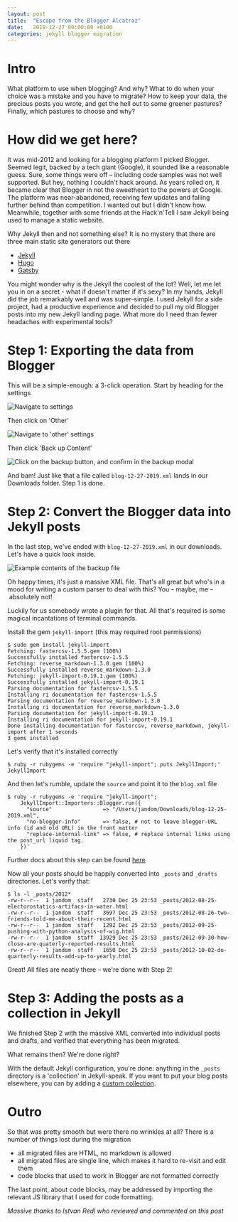 ```yaml
---
layout: post
title:  "Escape from the Blogger Alcatraz"
date:   2019-12-27 00:00:00 +0100
categories: jekyll blogger migration
---
```


# Intro

What platform to use when blogging? And why?
What to do when your choice was a mistake and you have to migrate?
How to keep your data, the precious posts you wrote, and get the hell out to some greener pastures?
Finally, which pastures to choose and why?

# How did we get here?

It was mid-2012 and looking for a blogging platform I picked Blogger.
Seemed legit, backed by a tech giant (Google), it sounded like a reasonable guess.
Sure, some things were off – including code samples was not well supported.
But hey, nothing I couldn't hack around.
As years rolled on, it became clear that Blogger in not the sweetheart to the powers at Google.
The platform was near-abandoned, receiving few updates and falling further behind than competition.
I wanted out but I didn't know how.
Meanwhile, together with some friends at the Hack'n'Tell I saw Jekyll being used to manage a static website.

Why Jekyll then and not something else?
It is no mystery that there are three main static site generators out there
- [Jekyll](https://jekyllrb.com/)
- [Hugo](https://gohugo.io/)
- [Gatsby](https://gohugo.io/)

You might wonder why is the Jekyll the coolest of the lot?
Well, let me let you in on a secret - what if doesn't matter if it's sexy?
In my hands, Jekyll did the job remarkably well and was super-simple.
I used Jekyll for a side project, had a productive experience and decided to pull my old Blogger posts into my new Jekyll landing page.
What more do I need than fewer headaches with experimental tools?

# Step 1: Exporting the data from Blogger

This will be a simple-enough: a 3-click operation. Start by heading for the settings

![Navigate to settings](/docs/images/posts/2019-12-27-escape-from-the-blogger-alcatraz/blogger-settings-basic.png)

Then click on 'Other'

![Navigate to 'other' settings](/docs/images/posts/2019-12-27-escape-from-the-blogger-alcatraz/blogger-settings-other.png)

Then click 'Back up Content'

![Click on the backup button, and confirm in the backup modal](/docs/images/posts/2019-12-27-escape-from-the-blogger-alcatraz/blogger-backup-modal.png)

And bam! Just like that a file called `blog-12-27-2019.xml` lands in our Downloads folder. Step 1 is done.

# Step 2: Convert the Blogger data into Jekyll posts

In the last step, we've ended with `blog-12-27-2019.xml` in our downloads. Let's have a quick look inside.

![Example contents of the backup file](/docs/images/posts/2019-12-27-escape-from-the-blogger-alcatraz/blogger-backup-xml.png)

Oh happy times, it's just a massive XML file.
That's all great but who's in a mood for writing a custom parser to deal with this?
You – maybe, me – absolutely not!

Luckily for us somebody wrote a plugin for that.
All that's required is some magical incantations of terminal commands.

Install the gem `jekyll-import` (this may required root permissions)

```
$ sudo gem install jekyll-import
Fetching: fastercsv-1.5.5.gem (100%)
Successfully installed fastercsv-1.5.5
Fetching: reverse_markdown-1.3.0.gem (100%)
Successfully installed reverse_markdown-1.3.0
Fetching: jekyll-import-0.19.1.gem (100%)
Successfully installed jekyll-import-0.19.1
Parsing documentation for fastercsv-1.5.5
Installing ri documentation for fastercsv-1.5.5
Parsing documentation for reverse_markdown-1.3.0
Installing ri documentation for reverse_markdown-1.3.0
Parsing documentation for jekyll-import-0.19.1
Installing ri documentation for jekyll-import-0.19.1
Done installing documentation for fastercsv, reverse_markdown, jekyll-import after 1 seconds
3 gems installed
```

Let's verify that it's installed correctly

```
$ ruby -r rubygems -e 'require "jekyll-import"; puts JekyllImport;'
JekyllImport
```

And then let's rumble, update the `source` and point it to the `blog.xml` file

```
$ ruby -r rubygems -e 'require "jekyll-import";
    JekyllImport::Importers::Blogger.run({
      "source"                => "/Users/jandom/Downloads/blog-12-25-2019.xml",
      "no-blogger-info"       => false, # not to leave blogger-URL info (id and old URL) in the front matter
      "replace-internal-link" => false, # replace internal links using the post_url liquid tag.
    })'
```

Further docs about this step can be found [here](https://import.jekyllrb.com/docs/blogger/)

Now all your posts should be happily converted into `_posts` and `_drafts` directories. Let's verify that:

```
$ ls -l _posts/2012*
-rw-r--r--  1 jandom  staff   2730 Dec 25 23:53 _posts/2012-08-25-electorostatics-artifacs-in-water.html
-rw-r--r--  1 jandom  staff   3697 Dec 25 23:53 _posts/2012-08-26-two-friends-told-me-about-their-recent.html
-rw-r--r--  1 jandom  staff   1292 Dec 25 23:53 _posts/2012-09-25-pushing-with-python-analysis-of-wig.html
-rw-r--r--  1 jandom  staff  13929 Dec 25 23:53 _posts/2012-09-30-how-close-are-quaterly-reported-results.html
-rw-r--r--  1 jandom  staff   1650 Dec 25 23:53 _posts/2012-10-02-do-quarterly-results-add-up-to-yearly.html
```

Great! All files are neatly there – we're done with Step 2!

# Step 3: Adding the posts as a collection in Jekyll

We finished Step 2 with the massive XML converted into individual posts and drafts, and verified that everything has been migrated.

What remains then? We're done right?

With the default Jekyll configuration, you're done: anything in the `_posts` directory is a 'collection' in Jekyll-speak.
If you want to put your blog posts elsewhere, you can by adding a [custom collection](https://jekyllrb.com/docs/collections/).

# Outro

So that was pretty smooth but were there no wrinkles at all?
There is a number of things lost during the migration
- all migrated files are HTML, no markdown is allowed
- all migrated files are single line, which makes it hard to re-visit and edit them
- code blocks that used to work in Blogger are not formatted correctly

The last point, about code blocks, may be addressed by importing the relevant JS library that I used for code formatting.

*Massive thanks to Istvan Redl who reviewed and commented on this post*
